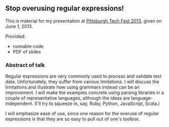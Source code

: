## Stop overusing regular expressions!

This is material for my presentation at [Pittsburgh Tech Fest 2013](http://www.pghtechfest.com/), given on June 1, 2013.

Provided:

- runnable code
- PDF of slides

### Abstract of talk

Regular expressions are very commonly used to process and validate
text data. Unfortunately, they suffer from various limitations. I will
discuss the limitations and illustrate how using grammars instead can
be an improvement. I will make the examples concrete using parsing
libraries in a couple of representative languages, although the ideas
are language-independent. (I'll try to squeeze in, say, Ruby, Python,
JavaScript, Scala.)

I will emphasize ease of use, since one reason for the overuse of
regular expressions is that they are so easy to pull out of one's
toolbox.

